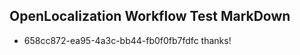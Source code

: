 ## OpenLocalization Workflow Test MarkDown
* 658cc872-ea95-4a3c-bb44-fb0f0fb7fdfc thanks!

<!--HONumber=Jul16_HO4-->


